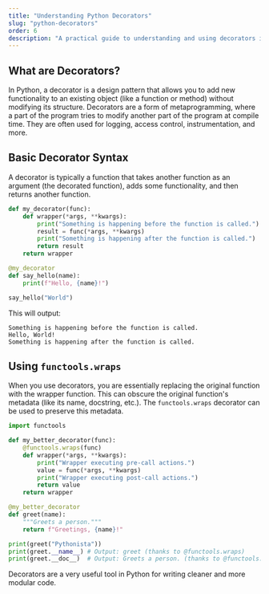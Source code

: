 ```yaml
---
title: "Understanding Python Decorators"
slug: "python-decorators"
order: 6
description: "A practical guide to understanding and using decorators in Python."
---
```


## What are Decorators?

In Python, a decorator is a design pattern that allows you to add new functionality to an existing object (like a function or method) without modifying its structure. Decorators are a form of metaprogramming, where a part of the program tries to modify another part of the program at compile time. They are often used for logging, access control, instrumentation, and more.

## Basic Decorator Syntax

A decorator is typically a function that takes another function as an argument (the decorated function), adds some functionality, and then returns another function.

```python
def my_decorator(func):
    def wrapper(*args, **kwargs):
        print("Something is happening before the function is called.")
        result = func(*args, **kwargs)
        print("Something is happening after the function is called.")
        return result
    return wrapper

@my_decorator
def say_hello(name):
    print(f"Hello, {name}!")

say_hello("World")
```

This will output:
```
Something is happening before the function is called.
Hello, World!
Something is happening after the function is called.
```

## Using `functools.wraps`

When you use decorators, you are essentially replacing the original function with the wrapper function. This can obscure the original function's metadata (like its name, docstring, etc.). The `functools.wraps` decorator can be used to preserve this metadata.

```python
import functools

def my_better_decorator(func):
    @functools.wraps(func)
    def wrapper(*args, **kwargs):
        print("Wrapper executing pre-call actions.")
        value = func(*args, **kwargs)
        print("Wrapper executing post-call actions.")
        return value
    return wrapper

@my_better_decorator
def greet(name):
    """Greets a person."""
    return f"Greetings, {name}!"

print(greet("Pythonista"))
print(greet.__name__) # Output: greet (thanks to @functools.wraps)
print(greet.__doc__)  # Output: Greets a person. (thanks to @functools.wraps)
```

Decorators are a very useful tool in Python for writing cleaner and more modular code.
